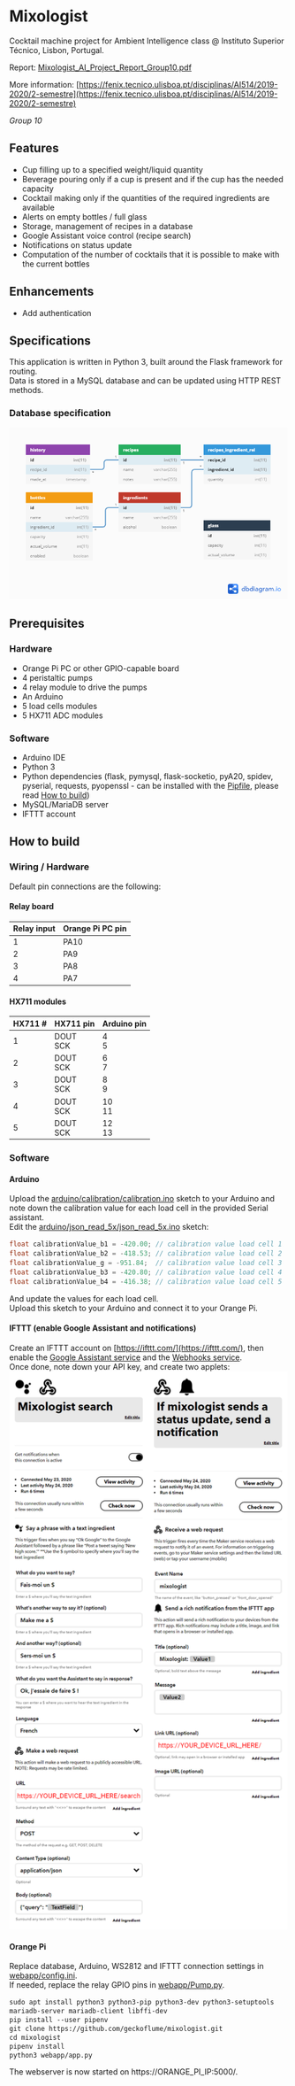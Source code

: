 # Mixologist

Cocktail machine project for Ambient Intelligence class @ Instituto Superior Técnico, Lisbon, Portugal.

Report: [Mixologist_AI_Project_Report_Group10.pdf](Mixologist_AI_Project_Report_Group10.pdf)

More information: [https://fenix.tecnico.ulisboa.pt/disciplinas/AI514/2019-2020/2-semestre](https://fenix.tecnico.ulisboa.pt/disciplinas/AI514/2019-2020/2-semestre)

*Group 10*

## Features
- Cup filling up to a specified weight/liquid quantity
- Beverage pouring only if a cup is present and if the cup has the needed capacity
- Cocktail making only if the quantities of the required ingredients are available
- Alerts on empty bottles / full glass
- Storage, management of recipes in a database
- Google Assistant voice control (recipe search)
- Notifications on status update
- Computation of the number of cocktails that it is possible to make with the current bottles

## Enhancements
- Add authentication

## Specifications
This application is written in Python 3, built around the Flask framework for routing.  
Data is stored in a MySQL database and can be updated using HTTP REST methods.

### Database specification
![Database relationship diagram](database.png "Database relationship diagram")

## Prerequisites
### Hardware
- Orange Pi PC or other GPIO-capable board
- 4 peristaltic pumps
- 4 relay module to drive the pumps
- An Arduino
- 5 load cells modules
- 5 HX711 ADC modules

### Software
- Arduino IDE
- Python 3
- Python dependencies (flask, pymysql, flask-socketio, pyA20, spidev, pyserial, requests, pyopenssl - can be installed with the [Pipfile](Pipfile), please read [How to build](#how-to-build))
- MySQL/MariaDB server
- IFTTT account

## How to build
### Wiring / Hardware
Default pin connections are the following:

#### Relay board
| Relay input | Orange Pi PC pin |
|-------------|------------------|
| 1           | PA10             |
| 2           | PA9              |
| 3           | PA8              |
| 4           | PA7              |

#### HX711 modules
| HX711 #  | HX711 pin       | Arduino pin |
|----------|-----------------|-------------|
| 1        | DOUT <br/>SCK   | 4 <br/>5    |
| 2        | DOUT <br/>SCK   | 6 <br/>7    |
| 3        | DOUT <br/>SCK   | 8 <br/>9    |
| 4        | DOUT <br/>SCK   | 10 <br/>11  |
| 5        | DOUT <br/>SCK   | 12 <br/>13  |

### Software
#### Arduino
Upload the [arduino/calibration/calibration.ino](arduino/calibration/calibration.ino) sketch to your Arduino and note down the calibration value for each load cell in the provided Serial assistant.  
Edit the [arduino/json_read_5x/json_read_5x.ino](arduino/json_read_5x/json_read_5x.ino) sketch:
```C
float calibrationValue_b1 = -420.00; // calibration value load cell 1          !!!
float calibrationValue_b2 = -418.53; // calibration value load cell 2
float calibrationValue_g = -951.84;  // calibration value load cell 3
float calibrationValue_b3 = -420.80; // calibration value load cell 4
float calibrationValue_b4 = -416.38; // calibration value load cell 5
```
And update the values for each load cell.  
Upload this sketch to your Arduino and connect it to your Orange Pi.

#### IFTTT (enable Google Assistant and notifications)
Create an IFTTT account on [https://ifttt.com/](https://ifttt.com/), then enable the [Google Assistant service](https://ifttt.com/google_assistant) and the [Webhooks service](https://ifttt.com/maker_webhooks).  
Once done, note down your API key, and create two applets:
![IFTTT applets](ifttt.png "IFTTT applets")

#### Orange Pi
Replace database, Arduino, WS2812 and IFTTT connection settings in [webapp/config.ini](webapp/config.ini).  
If needed, replace the relay GPIO pins in [webapp/Pump.py](webapp/Pump.py). 
```
sudo apt install python3 python3-pip python3-dev python3-setuptools mariadb-server mariadb-client libffi-dev
pip install --user pipenv
git clone https://github.com/geckoflume/mixologist.git
cd mixologist
pipenv install
python3 webapp/app.py
```
The webserver is now started on https://ORANGE_PI_IP:5000/.
